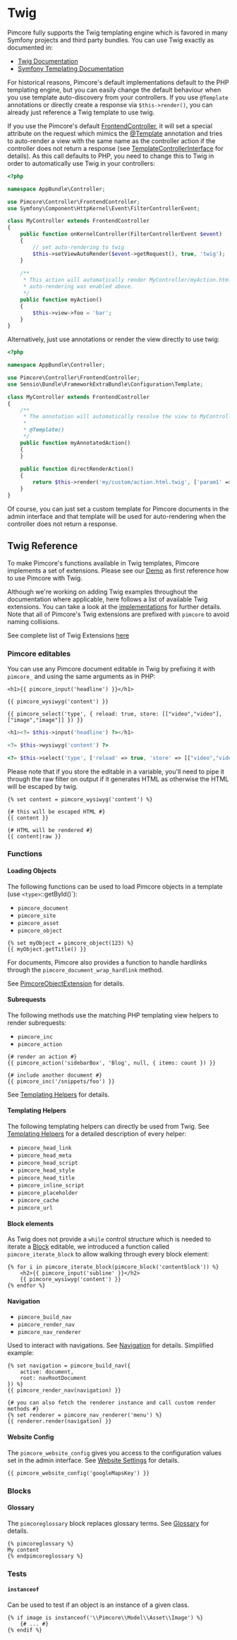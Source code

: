 # Twig

Pimcore fully supports the Twig templating engine which is favored in many Symfony projects
and third party bundles. You can use Twig exactly as documented in:

* [Twig Documentation](https://twig.symfony.com/doc/2.x/)
* [Symfony Templating Documentation](https://symfony.com/doc/3.4/templating.html)

For historical reasons, Pimcore's default implementations default to the PHP templating engine, but you
can easily change the default behaviour when you use template auto-discovery from your controllers. If
you use `@Template` annotations or directly create a response via `$this->render()`, you can already just
reference a Twig template to use twig.

If you use the Pimcore's default [FrontendController](https://github.com/pimcore/pimcore/blob/master/lib/Controller/FrontendController.php),
it will set a special attribute on the request which mimics the [@Template](https://symfony.com/doc/3.0/bundles/SensioFrameworkExtraBundle/annotations/view.html)
annotation and tries to auto-render a view with the same name as the controller action if the controller does not return
a response (see [TemplateControllerInterface](https://github.com/pimcore/pimcore/blob/master/lib/Controller/TemplateControllerInterface.php)
for details). As this call defaults to PHP, you need to change this to Twig in order to automatically use Twig in your 
controllers:

```php
<?php

namespace AppBundle\Controller;

use Pimcore\Controller\FrontendController;
use Symfony\Component\HttpKernel\Event\FilterControllerEvent;

class MyController extends FrontendController
{
    public function onKernelController(FilterControllerEvent $event)
    {
        // set auto-rendering to twig
        $this->setViewAutoRender($event->getRequest(), true, 'twig');
    }
    
    /**
     * This action will automatically render MyController/myAction.html.twig as
     * auto-rendering was enabled above.
     */
    public function myAction()
    {
        $this->view->foo = 'bar';
    }
}
```

Alternatively, just use annotations or render the view directly to use twig:

```php
<?php

namespace AppBundle\Controller;

use Pimcore\Controller\FrontendController;
use Sensio\Bundle\FrameworkExtraBundle\Configuration\Template;

class MyController extends FrontendController
{
    /**
     * The annotation will automatically resolve the view to MyController/myAnnotatedAction.html.twig
     * 
     * @Template() 
     */
    public function myAnnotatedAction()
    {   
    }
    
    public function directRenderAction()
    {
        return $this->render('my/custom/action.html.twig', ['param1' => 'value1']);
    }
}
```

Of course, you can just set a custom template for Pimcore documents in the admin interface and that
template will be used for auto-rendering when the controller does not return a response.


## Twig Reference

To make Pimcore's functions available in Twig templates, Pimcore implements a set of extensions. Please see our [Demo](https://github.com/pimcore/demo)
as first reference how to use Pimcore with Twig. 

Although we're working on adding Twig examples throughout the documentation where applicable, here follows a list of 
available Twig extensions. You can take a look at the [implementations](https://github.com/pimcore/pimcore/tree/master/pimcore/lib/Pimcore/Twig)
for further details. Note that all of Pimcore's Twig extensions are prefixed with `pimcore` to avoid naming collisions.

See complete list of Twig Extensions [here](./02_Template_Extensions)

### Pimcore editables

You can use any Pimcore document editable in Twig by prefixing it with `pimcore_` and using the same arguments as in PHP:

<div class="code-section">

```twig
<h1>{{ pimcore_input('headline') }}</h1>

{{ pimcore_wysiwyg('content') }}

{{ pimcore_select('type', { reload: true, store: [["video","video"], ["image","image"]] }) }}
```

```php
<h1><?= $this->input('headline') ?></h1>

<?= $this->wysiwyg('content') ?>

<?= $this->select('type', ['reload' => true, 'store' => [["video","video"], ["image","image"]]]) ?>
```

</div>

Please note that if you store the editable in a variable, you'll need to pipe it through the raw filter on output if it
generates HTML as otherwise the HTML will be escaped by twig.

```twig
{% set content = pimcore_wysiwyg('content') %}

{# this will be escaped HTML #}
{{ content }}

{# HTML will be rendered #}
{{ content|raw }}
```

### Functions

#### Loading Objects

The following functions can be used to load Pimcore objects in a template (use `<type>`::getById()`):

* `pimcore_document`
* `pimcore_site`
* `pimcore_asset`
* `pimcore_object`

```twig
{% set myObject = pimcore_object(123) %}
{{ myObject.getTitle() }}
```

For documents, Pimcore also provides a function to handle hardlinks through the `pimcore_document_wrap_hardlink` method.

See [PimcoreObjectExtension](https://github.com/pimcore/pimcore/blob/master/lib/Twig/Extension/PimcoreObjectExtension.php)
for details.


#### Subrequests

The following methods use the matching PHP templating view helpers to render subrequests:

* `pimcore_inc`
* `pimcore_action`


```twig
{# render an action #}
{{ pimcore_action('sidebarBox', 'Blog', null, { items: count }) }}

{# include another document #}
{{ pimcore_inc('/snippets/foo') }}
```

See [Templating Helpers](./02_Templating_Helpers) for details.


#### Templating Helpers

The following templating helpers can directly be used from Twig. See [Templating Helpers](./02_Templating_Helpers) for a 
detailed description of every helper:

* `pimcore_head_link`
* `pimcore_head_meta`
* `pimcore_head_script`
* `pimcore_head_style`
* `pimcore_head_title`
* `pimcore_inline_script`
* `pimcore_placeholder`
* `pimcore_cache`
* `pimcore_url`


#### Block elements

As Twig does not provide a `while` control structure which is needed to iterate a [Block](../../03_Documents/01_Editables/06_Block.md)
editable, we introduced a function called `pimcore_iterate_block` to allow walking through every block element:

```twig
{% for i in pimcore_iterate_block(pimcore_block('contentblock')) %}
    <h2>{{ pimcore_input('subline' }}</h2>
    {{ pimcore_wysiwyg('content') }}
{% endfor %}
```

#### Navigation

* `pimcore_build_nav`
* `pimcore_render_nav`
* `pimcore_nav_renderer`

Used to interact with navigations. See [Navigation](../../03_Documents/03_Navigation.md) for details. Simplified example:

```twig
{% set navigation = pimcore_build_nav({
    active: document,
    root: navRootDocument
}) %}
{{ pimcore_render_nav(navigation) }}

{# you can also fetch the renderer instance and call custom render methods #}
{% set renderer = pimcore_nav_renderer('menu') %}
{{ renderer.render(navigation) }}
```

#### Website Config

The `pimcore_website_config` gives you access to the configuration values set in the admin interface. See [Website Settings](../../18_Tools_and_Features/27_Website_Settings.md)
for details.

```twig
{{ pimcore_website_config('googleMapsKey') }}
```

### Blocks 

#### Glossary

The `pimcoreglossary` block replaces glossary terms. See [Glossary](../../18_Tools_and_Features/21_Glossary.md) for details.

```twig
{% pimcoreglossary %}
My content
{% endpimcoreglossary %}
``` 

### Tests

#### `instanceof`

Can be used to test if an object is an instance of a given class.

```twig
{% if image is instanceof('\\Pimcore\\Model\\Asset\\Image') %}
    {# ... #}
{% endif %}
```

